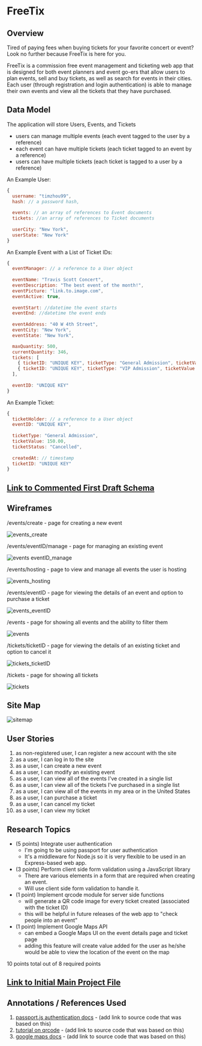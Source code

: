 # FreeTix

## Overview

Tired of paying fees when buying tickets for your favorite concert or event? Look no further because FreeTix is here for you.

FreeTix is a commission free event management and ticketing web app that is designed for both event planners and event go-ers that allow users to plan events, sell and buy tickets, as well as search for events in their cities. Each user (through registration and login authentication) is able to manage their own events and view all the tickets that they have purchased.


## Data Model

The application will store Users, Events, and Tickets

* users can manage multiple events (each event tagged to the user by a reference)
* each event can have multiple tickets (each ticket tagged to an event by a reference)
* users can have multiple tickets (each ticket is tagged to a user by a reference)

An Example User:

```javascript
{
  username: "timzhou99",
  hash: // a password hash,
  
  events: // an array of references to Event documents
  tickets: //an array of references to Ticket documents
  
  userCity: "New York",
  userState: "New York"
}
```

An Example Event with a List of Ticket IDs:

```javascript
{
  eventManager: // a reference to a User object
  
  eventName: "Travis Scott Concert",
  eventDescription: "The best event of the month!",
  eventPicture: "link.to.image.com",
  eventActive: true,
  
  eventStart: //datetime the event starts
  eventEnd: //datetime the event ends
  
  eventAddress: "40 W 4th Street",
  eventCity: "New York",
  eventState: "New York",

  maxQuantity: 500,
  currentQuantity: 346,
  tickets: [
    { ticketID: "UNIQUE KEY", ticketType: "General Admission", ticketValue: 150.00},
    { ticketID: "UNIQUE KEY", ticketType: "VIP Admission", ticketValue: 350.00},
  ],
  
  eventID: "UNIQUE KEY"
}
```

An Example Ticket:

```javascript
{
  ticketHolder: // a reference to a User object
  eventID: "UNIQUE KEY",
  
  ticketType: "General Admission",
  ticketValue: 150.00,
  ticketStatus: "Cancelled",
  
  createdAt: // timestamp
  ticketID: "UNIQUE KEY"
}
```

## [Link to Commented First Draft Schema](db.js) 

## Wireframes

/events/create - page for creating a new event

![events_create](documentation/events-create.PNG)

/events/eventID/manage - page for managing an existing event

![events eventID_manage](documentation/events-manage.PNG)

/events/hosting - page to view and manage all events the user is hosting

![events_hosting](documentation/events-hosting.PNG)

/events/eventID - page for viewing the details of an event and option to purchase a ticket

![events_eventID](documentation/events-eventID.PNG)

/events - page for showing all events and the ability to filter them

![events](documentation/events.PNG)

/tickets/ticketID - page for viewing the details of an existing ticket and option to cancel it

![tickets_ticketID](documentation/tickets-ticketID.PNG)

/tickets - page for showing all tickets

![tickets](documentation/tickets.PNG)

## Site Map

![sitemap](documentation/sitemap.PNG)

## User Stories

1. as non-registered user, I can register a new account with the site
2. as a user, I can log in to the site
3. as a user, I can create a new event
4. as a user, I can modify an existing event
5. as a user, I can view all of the events I've created in a single list
6. as a user, I can view all of the tickets I've purchased in a single list
7. as a user, I can view all of the events in my area or in the United States
8. as a user, I can purchase a ticket
9. as a user, I can cancel my ticket
10. as a user, I can view my ticket

## Research Topics

* (5 points) Integrate user authentication
    * I'm going to be using passport for user authentication
    * It's a middleware for Node.js so it is very flexible to be used in an Express-based web app.
* (3 points) Perform client side form validation using a JavaScript library
    * There are various elements in a form that are required when creating an event. 
    * Will use client side form validation to handle it.
* (1 point) Implement qrcode module for server side functions
    * will generate a QR code image for every ticket created (associated with the ticket ID)
    * this will be helpful in future releases of the web app to "check people into an event"
* (1 point) Implement Google Maps API
    * can embed a Google Maps UI on the event details page and ticket page
    * adding this feature will create value added for the user as he/she would be able to view the location of the event on the map

10 points total out of 8 required points

## [Link to Initial Main Project File](app.js) 

## Annotations / References Used

1. [passport.js authentication docs](http://passportjs.org/docs) - (add link to source code that was based on this)
2. [tutorial on qrcode](http://thecodebarbarian.com/creating-qr-codes-with-node-js.html) - (add link to source code that was based on this)
3. [google maps docs](https://developers.google.com/maps/documentation/embed) - (add link to source code that was based on this)

